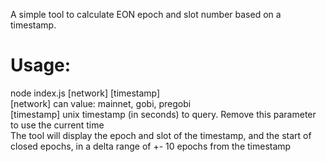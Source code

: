 A simple tool to calculate EON epoch and slot number based on a timestamp.

# Usage: 
node index.js [network] [timestamp] <br/>
   [network] can value: mainnet, gobi, pregobi <br/>
   [timestamp] unix timestamp (in seconds) to query. Remove this parameter to use the current time <br/>
The tool will display the  epoch and slot of the timestamp, and the start of closed epochs, in a delta range of +- 10 epochs from the timestamp